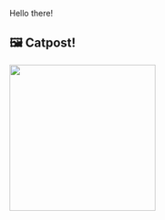 Hello there!



## 🖼️ Catpost!

<sub>
    <img src="https://cdn2.thecatapi.com/images/cjr.jpg" height="256">
</sub>

